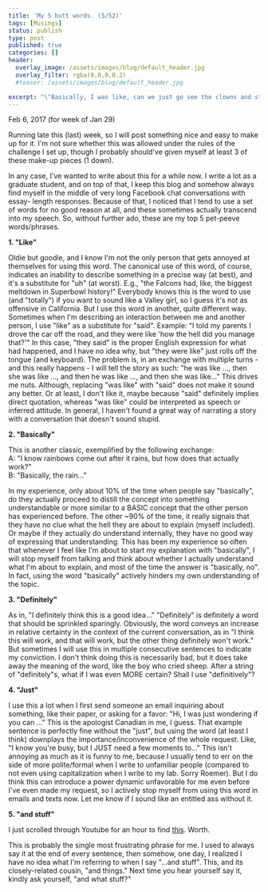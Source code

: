 ```yaml
---
title: 'My 5 butt words. (5/52)'
tags: [Musings]
status: publish
type: post
published: true
categories: []
header:
  overlay_image: /assets/images/blog/default_header.jpg
  overlay_filter: rgba(0,0,0,0.2)
  #teaser: /assets/images/blog/default_header.jpg

excerpt: "\"Basically, I was like, can we just go see the clowns and stuff, they're definitely really cool.\""
---
```

Feb 6, 2017 (for week of Jan 29)

Running late this (last) week, so I will post something nice and easy to make
up for it. I'm not sure whether this was allowed under the rules of the
challenge I set up, though I probably should've given myself at least 3 of
these make-up pieces (1 down).

In any case, I've wanted to write about this for a while now. I write a lot as
a graduate student, and on top of that, I keep this blog and somehow always
find myself in the middle of very long Facebook chat conversations with essay-
length responses. Because of that, I noticed that I tend to use a set of words
for no good reason at all, and these sometimes actually transcend into my
speech. So, without further ado, these are my top 5 pet-peeve words/phrases.

**1\. "Like"**

Oldie but goodie, and I know I'm not the only person that gets annoyed at
themselves for using this word. The canonical use of this word, of course,
indicates an inability to describe something in a precise way (at best), and
it's a substitute for "uh" (at worst). E.g., "the Falcons had, like, the
biggest meltdown in Superbowl history!" Everybody knows this is the word to
use (and "totally") if you want to sound like a Valley girl, so I guess it's
not as offensive in California. But I use this word in another, quite
different way. Sometimes when I'm describing an interaction between me and
another person, I use "like" as a substitute for "said". Example: "I told my
parents I drove the car off the road, and they were like 'how the hell did you
manage that?'" In this case, "they said" is the proper English expression for
what had happened, and I have no idea why, but "they were like" just rolls off
the tongue (and keyboard). The problem is, in an exchange with multiple turns - and this really happens - I will tell the story as such: "he was like ...,
then she was like ..., and then he was like ..., and then she was like..."
This drives me nuts. Although, replacing "was like" with "said" does not make
it sound any better. Or at least, I don't like it, maybe because "said"
definitely implies direct quotation, whereas "was like" could be interpreted
as speech or inferred attitude. In general, I haven't found a great way of
narrating a story with a conversation that doesn't sound stupid.

**2\. "Basically"**

This is another classic, exemplified by the following exchange:  
A: "I know rainbows come out after it rains, but how does that actually work?"  
B: "Basically, the rain..."

In my experience, only about 10% of the time when people say "basically", do
they actually proceed to distill the concept into something understandable or
more similar to a BASIC concept that the other person has experienced before.
The other ~90% of the time, it really signals that they have no clue what the
hell they are about to explain (myself included). Or maybe if they actually do
understand internally, they have no good way of expressing that understanding.
This has been my experience so often that whenever I feel like I'm about to
start my explanation with "basically", I will stop myself from talking and
think about whether I actually understand what I'm about to explain, and most
of the time the answer is "basically, no". In fact, using the word "basically"
actively hinders my own understanding of the topic.

**3\. "Definitely"**

As in, "I definitely think this is a good idea..." "Definitely" is definitely
a word that should be sprinkled sparingly. Obviously, the word conveys an
increase in relative certainty in the context of the current conversation, as
in "I think this will work, and that will work, but the other thing definitely
won't work." But sometimes I will use this in multiple consecutive sentences
to indicate my conviction. I don't think doing this is necessarily bad, but it
does take away the meaning of the word, like the boy who cried sheep. After a
string of "definitely"s, what if I was even MORE certain? Shall I use
"definitively"?

**4\. "Just"**

I use this a lot when I first send someone an email inquiring about something,
like their paper, or asking for a favor: "Hi, I was just wondering if you can
..." This is the apologist Canadian in me, I guess. That example sentence is
perfectly fine without the "just", but using the word (at least I think)
downplays the importance/inconvenience of the whole request. Like, "I know
you're busy, but I JUST need a few moments to..." This isn't annoying as much
as it is funny to me, because I usually tend to err on the side of more
polite/formal when I write to unfamiliar people (compared to not even using
capitalization when I write to my lab. Sorry Roemer). But I do think this can
introduce a power dynamic unfavorable for me even before I've even made my
request, so I actively stop myself from using this word in emails and texts
now. Let me know if I sound like an entitled ass without it.

**5\. "and stuff"**

I just scrolled through Youtube for an hour to find
[this](https://youtu.be/MxW4LZCYfvs?t=45s). Worth.

This is probably the single most frustrating phrase for me. I used to always
say it at the end of every sentence, then somehow, one day, I realized I have
no idea what I'm referring to when I say "...and stuff". This, and its
closely-related cousin, "and things." Next time you hear yourself say it,
kindly ask yourself, "and what stuff?"
